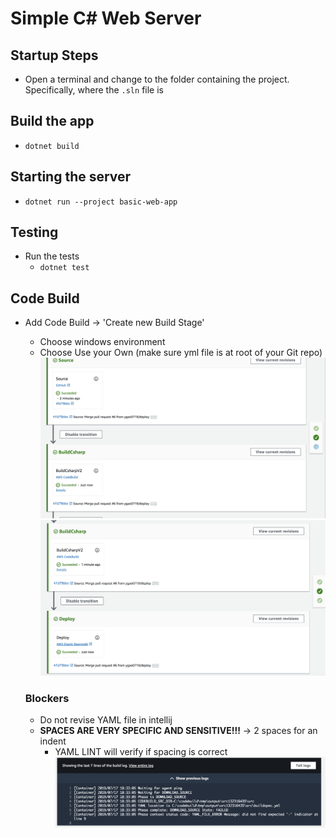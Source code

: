 # Simple C# Web Server

## Startup Steps
- Open a terminal and change to the folder containing the project. Specifically, where the `.sln` file is

## Build the app
- `dotnet build`

## Starting the server
- `dotnet run --project basic-web-app`

## Testing
- Run the tests
  - `dotnet test`

## Code Build
+ Add Code Build -> 'Create new Build Stage'
    + Choose windows environment
    + Choose Use your Own (make sure yml file is at root of your Git repo)
    ![](./assets/source.png)
    ![](./assets/build.png)

    ### Blockers
    + Do not revise YAML file in intellij
    + **SPACES ARE VERY SPECIFIC AND SENSITIVE!!!** -> 2 spaces for an indent
        + YAML LINT will verify if spacing is correct
        ![](./assets/error.png)
